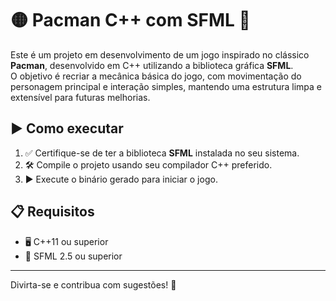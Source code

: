 # 🟡 Pacman C++ com SFML 👾

Este é um projeto em desenvolvimento de um jogo inspirado no clássico **Pacman**, desenvolvido em C++ utilizando a biblioteca gráfica **SFML**.  
O objetivo é recriar a mecânica básica do jogo, com movimentação do personagem principal e interação simples, mantendo uma estrutura limpa e extensível para futuras melhorias.

## ▶️ Como executar

1. ✅ Certifique-se de ter a biblioteca **SFML** instalada no seu sistema.  
2. 🛠️ Compile o projeto usando seu compilador C++ preferido.  
3. ▶️ Execute o binário gerado para iniciar o jogo.

## 📋 Requisitos

- 🖥️ C++11 ou superior  
- 🎨 SFML 2.5 ou superior  

---

Divirta-se e contribua com sugestões! 🚀
